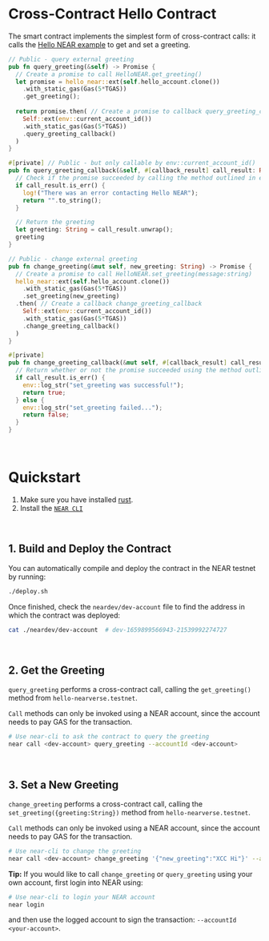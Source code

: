 # Cross-Contract Hello Contract

The smart contract implements the simplest form of cross-contract calls: it calls the [Hello NEAR example](https://docs.near.org/tutorials/examples/hello-near) to get and set a greeting.

```rust
// Public - query external greeting
pub fn query_greeting(&self) -> Promise {
  // Create a promise to call HelloNEAR.get_greeting()
  let promise = hello_near::ext(self.hello_account.clone())
    .with_static_gas(Gas(5*TGAS))
    .get_greeting();
  
  return promise.then( // Create a promise to callback query_greeting_callback
    Self::ext(env::current_account_id())
    .with_static_gas(Gas(5*TGAS))
    .query_greeting_callback()
  )
}

#[private] // Public - but only callable by env::current_account_id()
pub fn query_greeting_callback(&self, #[callback_result] call_result: Result<String, PromiseError>) -> String {
  // Check if the promise succeeded by calling the method outlined in external.rs
  if call_result.is_err() {
    log!("There was an error contacting Hello NEAR");
    return "".to_string();
  }

  // Return the greeting
  let greeting: String = call_result.unwrap();
  greeting
}

// Public - change external greeting
pub fn change_greeting(&mut self, new_greeting: String) -> Promise {
  // Create a promise to call HelloNEAR.set_greeting(message:string)
  hello_near::ext(self.hello_account.clone())
    .with_static_gas(Gas(5*TGAS))
    .set_greeting(new_greeting)
  .then( // Create a callback change_greeting_callback
    Self::ext(env::current_account_id())
    .with_static_gas(Gas(5*TGAS))
    .change_greeting_callback()
  )
}

#[private]
pub fn change_greeting_callback(&mut self, #[callback_result] call_result: Result<(), PromiseError>) -> bool {
  // Return whether or not the promise succeeded using the method outlined in external.rs
  if call_result.is_err() {
    env::log_str("set_greeting was successful!");
    return true;
  } else {
    env::log_str("set_greeting failed...");
    return false;
  }
}
```

<br />

# Quickstart

1. Make sure you have installed [rust](https://rust.org/).
2. Install the [`NEAR CLI`](https://github.com/near/near-cli#setup)

<br />

## 1. Build and Deploy the Contract
You can automatically compile and deploy the contract in the NEAR testnet by running:

```bash
./deploy.sh
```

Once finished, check the `neardev/dev-account` file to find the address in which the contract was deployed:

```bash
cat ./neardev/dev-account  # dev-1659899566943-21539992274727
```

<br />

## 2. Get the Greeting

`query_greeting` performs a cross-contract call, calling the `get_greeting()` method from `hello-nearverse.testnet`.

`Call` methods can only be invoked using a NEAR account, since the account needs to pay GAS for the transaction.

```bash
# Use near-cli to ask the contract to query the greeting
near call <dev-account> query_greeting --accountId <dev-account>
```

<br />

## 3. Set a New Greeting
`change_greeting` performs a cross-contract call, calling the `set_greeting({greeting:String})` method from `hello-nearverse.testnet`.

`Call` methods can only be invoked using a NEAR account, since the account needs to pay GAS for the transaction.

```bash
# Use near-cli to change the greeting
near call <dev-account> change_greeting '{"new_greeting":"XCC Hi"}' --accountId <dev-account>
```

**Tip:** If you would like to call `change_greeting` or `query_greeting` using your own account, first login into NEAR using:

```bash
# Use near-cli to login your NEAR account
near login
```

and then use the logged account to sign the transaction: `--accountId <your-account>`.